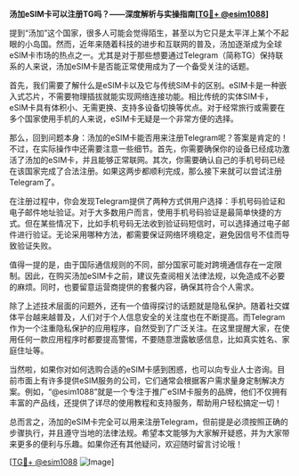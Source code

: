 **汤加eSIM卡可以注册TG吗？——深度解析与实操指南[[TG💪+ @esim1088](https://t.me/s/esim1088)]**

提到“汤加”这个国家，很多人可能会觉得陌生，甚至以为它只是太平洋上某个不起眼的小岛国。然而，近年来随着科技的进步和互联网的普及，汤加逐渐成为全球eSIM卡市场的热点之一。尤其是对于那些想要通过Telegram（简称TG）保持联系的人来说，汤加eSIM卡是否能正常使用成为了一个备受关注的话题。

首先，我们需要了解什么是eSIM卡以及它与传统SIM卡的区别。eSIM卡是一种嵌入式芯片，不需要物理插拔就能实现网络连接功能。相比传统的实体SIM卡，eSIM卡具有体积小、无需更换、支持多设备切换等优点。对于经常旅行或需要在多个国家使用手机的人来说，eSIM卡无疑是一个非常方便的选择。

那么，回到问题本身：汤加的eSIM卡能否用来注册Telegram呢？答案是肯定的！不过，在实际操作中还需要注意一些细节。首先，你需要确保你的设备已经成功激活了汤加的eSIM卡，并且能够正常联网。其次，你需要确认自己的手机号码已经在该国家完成了合法注册。如果这两步都顺利完成，那么接下来就可以尝试注册Telegram了。

在注册过程中，你会发现Telegram提供了两种方式供用户选择：手机号码验证和电子邮件地址验证。对于大多数用户而言，使用手机号码验证是最简单快捷的方式。但在某些情况下，比如手机号码无法收到验证码短信时，可以选择通过电子邮件进行验证。无论采用哪种方法，都需要保证网络环境稳定，避免因信号不佳而导致验证失败。

值得一提的是，由于国际通信规则的不同，部分国家可能对跨境通信存在一定限制。因此，在购买汤加eSIM卡之前，建议先查阅相关法律法规，以免造成不必要的麻烦。同时，也要留意运营商提供的套餐内容，确保其符合个人需求。

除了上述技术层面的问题外，还有一个值得探讨的话题就是隐私保护。随着社交媒体平台越来越普及，人们对于个人信息安全的关注度也在不断提高。而Telegram作为一个注重隐私保护的应用程序，自然受到了广泛关注。在这里提醒大家，在使用任何一款应用程序时都要提高警惕，不要随意泄露敏感信息，比如真实姓名、家庭住址等。

当然啦，如果你对如何选购合适的eSIM卡感到困惑，也可以向专业人士咨询。目前市面上有许多提供eSIM服务的公司，它们通常会根据客户需求量身定制解决方案。例如，“@esim1088”就是一个专注于推广eSIM卡服务的品牌，他们不仅拥有丰富的产品线，还提供了详尽的使用教程和支持服务，帮助用户轻松搞定一切！

总而言之，汤加的eSIM卡完全可以用来注册Telegram，但前提是必须按照正确的步骤执行，并且遵守当地的法律法规。希望本文能够为大家解开疑惑，并为大家带来更多的便利与乐趣。如果你还有其他疑问，欢迎随时留言讨论哦！

[[TG💪+ @esim1088](https://t.me/s/esim1088) ![Image](https://i.postimg.cc/4NQfJmqS/Snipaste-2025-05-13-00-14-12.png)]